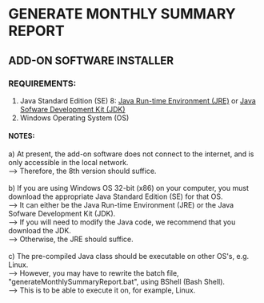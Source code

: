 # GENERATE MONTHLY SUMMARY REPORT
## ADD-ON SOFTWARE INSTALLER
### REQUIREMENTS:
1) Java Standard Edition (SE) 8: [Java Run-time Environment (JRE)](https://www.oracle.com/technetwork/java/javase/downloads/jre8-downloads-2133155.html) or [Java Sofware Development Kit (JDK)](https://www.oracle.com/technetwork/java/javase/downloads/jdk8-downloads-2133151.html)</br>
2) Windows Operating System (OS) 
#### NOTES:
a) At present, the add-on software does not connect to the internet, and is only accessible in the local network.</br>
--> Therefore, the 8th version should suffice.</br></br>
b) If you are using Windows OS 32-bit (x86) on your computer, you must download the appropriate Java Standard Edition (SE) for that OS.</br>
--> It can either be the Java Run-time Environment (JRE) or the Java Sofware Development Kit (JDK).</br>
--> If you will need to modify the Java code, we recommend that you download the JDK.</br>
--> Otherwise, the JRE should suffice.</br></br>
c) The pre-compiled Java class should be executable on other OS's, e.g. Linux.</br>
--> However, you may have to rewrite the batch file, "generateMonthlySummaryReport.bat", using BShell (Bash Shell).</br>
--> This is to be able to execute it on, for example, Linux. 
